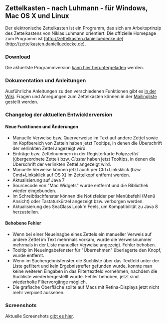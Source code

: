 Zettelkasten - nach Luhmann - für Windows, Mac OS X und Linux
------------------------------------------------------------------------------
Der elektronische Zettelkasten ist ein Programm, das sich am Arbeitsprinzip des Zettelkastens von Niklas Luhmann orientiert. Die offizielle Homepage zum Programm ist [http://zettelkasten.danielluedecke.de](http://zettelkasten.danielluedecke.de).

### Download
Die aktuellste Programmversion [kann hier heruntergeladen](http://zettelkasten.danielluedecke.de/download.php) werden.

### Dokumentation und Anleitungen
Ausführliche Anleitungen zu den verschiedenen Funktionen gibt es [in der Wiki](http://zettelkasten.danielluedecke.de/wiki/doku.php). Fragen und Anregungen zum Zettelkasten können in der [Mailingliste](https://de.groups.yahoo.com/neo/groups/zettelkasten/info) gestellt werden.

### Changelog der aktuellen Entwicklerversion

#### Neue Funktionen und Änderungen
* Manuelle Verweise bzw. Querverweise im Text auf andere Zettel sowie im Kopfbereich von Zetteln haben jetzt Tooltips, in denen die Überschrift der verlinkten Zettel angezeigt wird.
* Einträge bzw. Zettelnummern in der Registerkarte _Folgezettel_ (übergeordnete Zettel) bzw. _Cluster_ haben jetzt Tooltips, in denen die Überschrift der verlinkten Zettel angezeigt wird.
* Manuelle Verweise können jetzt auch per Ctrl+Linksklick (bzw. Cmd+Linksklick auf OS X) im Zettelkopf entfernt werden.
* Aktualisierung auf Java 7
* Sourcecode von "Mac Widgets" wurde entfernt und die Bibliothek wieder eingebunden.
* Im Schreibtischfenster können die Notizfelder per Menübefehl (Menü  Ansicht) oder Tastaturkürzel angezeigt bzw. verborgen werden.
* Aktualisierung des SeaGlass Look'n'Feels, um Kompatibilität zu Java 8 herzustellen.

#### Behobene Fehler
* Wenn bei einer Neueinagbe eines Zettels ein manueller Verweis auf andere Zettel im Text mehrmals vorkam, wurde die Verweisnummer mehrmals in der Liste manueller Verweise angezeigt. Fehler behoben.
* Tooltip im Neueingabefenster für "Übernehmen" überlagerte den Knopf, wurde entfernt.
* Wenn im Suchergebnisfenster die Suchliste über das Textfeld unter der Liste gefiltert und kein Ergebnistreffer gefunden wurde, konnte man keine weiteren Eingaben in das Filtertextfeld vornehmen, nachdem die Suchliste wiederhergestellt wurde. Fehler behoben, jetzt sind wiederholte Filtervorgänge möglich.
* Die grafische Oberfläche sollte auf Macs mit Retina-Displays jetzt nicht mehr verpixelt aussehen.

### Screenshots
Aktuelle Screenshots [gibt es hier](http://zettelkasten.danielluedecke.de/gallery.php).
